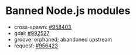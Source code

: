 # Banned Node.js modules

 * cross-spawn: [#958403](https://bugs.debian.org/958403)
 * gdal: [#992527](https://bugs.debian.org/992527)
 * groove: orphaned; abandoned upstream
 * request: [#956423](https://bugs.debian.org/956423)
